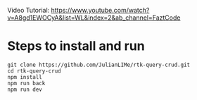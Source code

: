 Video Tutorial: https://www.youtube.com/watch?v=A8gd1EWOCyA&list=WL&index=2&ab_channel=FaztCode

# Steps to install and run

```
git clone https://github.com/JulianLIMe/rtk-query-crud.git
cd rtk-query-crud
npm install
npm run back
npm run dev
```

